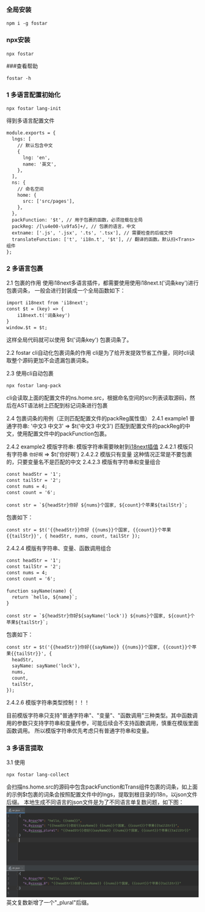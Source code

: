 ### 全局安装
```
npm i -g fostar
```

### npx安装
```
npx fostar
```

###查看帮助
```
fostar -h
```

### 1 多语言配置初始化 
```
npx fostar lang-init
```
得到多语言配置文件
```
module.exports = {
  lngs: [
    // 默认包含中文
    {
      lng: 'en',
      name: '英文',
    },
  ],
  ns: {
    // 命名空间
    home: {
      src: ['src/pages'],
    },
  },
  packFunction: '$t', // 用于包裹的函数，必须挂载在全局
  packReg: /[\u4e00-\u9fa5]+/, // 包裹的语言，中文
  extname: ['.js', '.jsx', '.ts', '.tsx'], // 需要检查的后缀文件
  translateFunction: ['t', 'i18n.t', '$t'], // 翻译的函数。默认扫<Trans>组件
};

```
### 2 多语言包裹

2.1 包裹的作用
使用i18next多语言插件，都需要使用使用i18next.t('词条key')进行包裹词条，
一般会进行封装成一个全局函数如下：
```
import i18next from 'i18next';
const $t = (key) => {
    i18next.t('词条key')
}
window.$t = $t;
```
这样全局代码就可以使用 $t('词条key') 包裹词条了。

2.2 fostar cli自动化包裹词条的作用
cli是为了给开发提效节省工作量，同时cli读取整个源码更加不会遗漏包裹词条。

2.3 使用cli自动包裹
```
npx fostar lang-pack
```
cli会读取上面的配置文件的ns.home.src，根据命名空间的src列表读取源码，然后在AST语法树上匹配到标记词条进行包裹

2.4 包裹词条的用例（正则匹配配置文件的packReg属性值）
2.4.1 example1 普通字符串:
'中文3 中文3' => $t('中文3 中文3')
匹配到配置文件的packReg的中文，使用配置文件中的packFunction包裹。

2.4.2 example2 模版字符串:
模版字符串需要映射到[i18next插值](https://www.i18next.com/translation-function/interpolation)
2.4.2.1 模版只有字符串
`你好啊` => $t('你好啊')
2.4.2.2 模版只有变量
这种情况正常是不要包裹的，只要变量名不是匹配的中文
2.4.2.3 模版有字符串和变量组合
```
const headStr = '1';
const tailStr = '2';
const nums = 4;
const count = '6';

const str = `${headStr}你好 ${nums}个国家, ${count}个苹果${tailStr}`;
```
包裹如下：
```
const str = $t('{{headStr}}你好 {{nums}}个国家, {{count}}个苹果{{tailStr}}', { headStr, nums, count, tailStr });
```
2.4.2.4 模版有字符串、变量、函数调用组合
```
const headStr = '1';
const tailStr = '2';
const nums = 4;
const count = '6';

function sayName(name) {
  return `hello, ${name}`;
}

const str = `${headStr}你好${sayName('lock')} ${nums}个国家, ${count}个苹果${tailStr}`;
```
包裹如下：
```
const str = $t('{{headStr}}你好{{sayName}} {{nums}}个国家, {{count}}个苹果{{tailStr}}', {
  headStr,
  sayName: sayName('lock'),
  nums,
  count,
  tailStr,
});
```
2.4.2.6 模版字符串类型控制！！！

目前模版字符串只支持"普通字符串"、"变量"、"函数调用"三种类型。其中函数调用的参数只支持字符串和变量传参，可能后续会不支持函数调用，慎重在模版里面函数调用。
所以模版字符串优先考虑只有普通字符串和变量。

### 3 多语言提取
3.1 使用
```
npx fostar lang-collect
```
会扫描ns.home.src的源码中包含packFunction和Trans组件包裹的词条，如上面的示例$t包裹的词条会按照配置文件中的lngs，提取到根目录的i18n，以json文件后缀。
本地生成不同语言的json文件是为了不同语言单复数问题，如下图：
![image](https://raw.githubusercontent.com/chenjianfang/fostar/master/test/word.jpg)
英文复数新增了一个"_plural"后缀。
